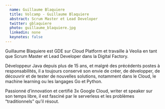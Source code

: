 ```yaml
---
  name: Guillaume Blaquiere
  title: Volcamp - Guillaume Blaquiere
  abstract: Scrum Master et Lead Developer
  twitter: gblaquiere
  photo: guillaume_blaquiere.jpg
  linkedin: none
  keynotes: false
---
```

Guillaume Blaquiere est GDE sur Cloud Platform et travaille à Veolia en tant que Scrum Master et Lead Developer dans la Digital Factory. 

Développeur Java depuis plus de 15 ans, et malgré des précédents postes à responsabilités, il a toujours conservé son envie de créer, de développer, de découvrir et de tester de nouvelles solutions, notamment dans le Cloud, le machine learning ou les langages Go et Python. 

Passionné d’innovation et certifié 3x Google Cloud, writer et speaker sur son temps libre, il est fasciné par le serverless et les problèmes “traditionnels” qu’il résout.
